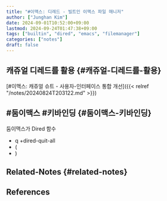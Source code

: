 ```yaml
---
title: "#이맥스: 디레드 - 빌트인 이맥스 파일 매니저"
author: ["Junghan Kim"]
date: 2024-09-01T10:52:00+09:00
lastmod: 2024-09-24T01:47:38+09:00
tags: ["builtin", "dired", "emacs", "filemanager"]
categories: ["notes"]
draft: false
---
```


## 캐쥬얼 디레드를 활용 {#캐쥬얼-디레드를-활용}

[#이맥스: 캐쥬얼 슈트 - 사용자-인터페이스 통합 개선]({{< relref "/notes/20240824T203122.md" >}})


## #둠이맥스 #키바인딩 {#둠이맥스-키바인딩}

둠이맥스가 Dired 함수

-   q +dired-quit-all
-   (
-   )


## Related-Notes {#related-notes}

## References

<style>.csl-entry{text-indent: -1.5em; margin-left: 1.5em;}</style><div class="csl-bib-body">
</div>
